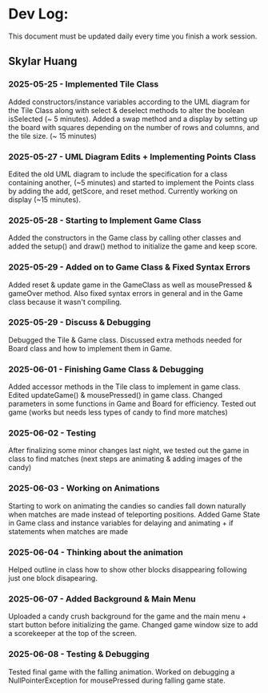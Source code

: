 # Dev Log:

This document must be updated daily every time you finish a work session.

## Skylar Huang

### 2025-05-25 - Implemented Tile Class
Added constructors/instance variables according to the UML diagram for the Tile Class along with select & deselect methods to alter the boolean isSelected (~ 5 minutes). Added a swap method and a display by setting up the board with squares depending on the number of rows and columns, and the tile size. (~ 15 minutes)

### 2025-05-27 - UML Diagram Edits + Implementing Points Class
Edited the old UML diagram to include the specification for a class containing another, (~5 minutes) and started to implement the Points class by adding the add, getScore, and reset method. Currently working on display (~15 minutes).

### 2025-05-28 - Starting to Implement Game Class
Added the constructors in the Game class by calling other classes and added the setup() and draw() method to initialize the game and keep score.

### 2025-05-29 - Added on to Game Class & Fixed Syntax Errors
Added reset & update game in the GameClass as well as mousePressed & gameOver method. Also fixed syntax errors in general and in the Game class because it wasn't compiling.

### 2025-05-29 - Discuss & Debugging
Debugged the Tile & Game class. Discussed extra methods needed for Board class and how to implement them in Game.

### 2025-06-01 - Finishing Game Class & Debugging
Added accessor methods in the Tile class to implement in game class. Edited updateGame() & mousePressed() in game class. Changed parameters in some functions in Game and Board for efficiency. Tested out game (works but needs less types of candy to find more matches)

### 2025-06-02 - Testing
After finalizing some minor changes last night, we tested out the game in class to find matches (next steps are animating & adding images of the candy)

### 2025-06-03 - Working on Animations
Starting to work on animating the candies so candies fall down naturally when matches are made instead of teleporting positions. Added Game State in Game class and instance variables for delaying and animating + if statements when matches are made

### 2025-06-04 - Thinking about the animation
Helped outline in class how to show other blocks disappearing following just one block disapearing. 

### 2025-06-07 - Added Background & Main Menu
Uploaded a candy crush background for the game and the main menu + start button before initializing the game. Changed game window size to add a scorekeeper at the top of the screen. 

### 2025-06-08 - Testing & Debugging
Tested final game with the falling animation. Worked on debugging a NullPointerException for mousePressed during falling game state. 